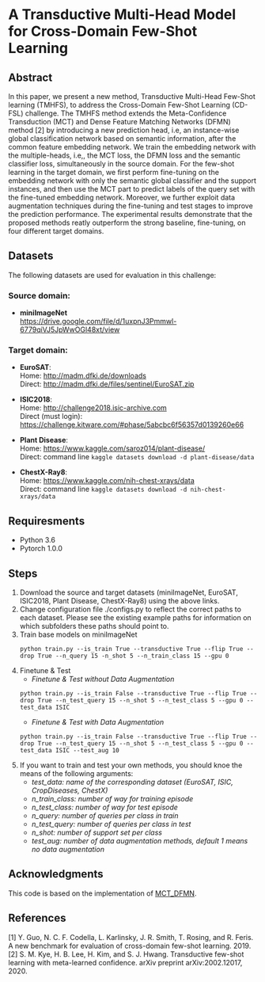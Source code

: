 # A Transductive Multi-Head Model for Cross-Domain Few-Shot Learning

## Abstract
In this paper, we present a new method, Transductive Multi-Head Few-Shot learning (TMHFS), to address the Cross-Domain Few-Shot Learning (CD-FSL) challenge. The TMHFS method extends the Meta-Confidence Transduction (MCT) and Dense Feature Matching Networks (DFMN) method [2] by introducing a new prediction head, i.e, an instance-wise global classification network based on semantic information, after the common feature embedding network. We train the embedding network with the multiple-heads, i.e,, the MCT loss, the DFMN loss and the semantic classifier loss, simultaneously in the source domain. For the few-shot learning in the target domain, we first perform fine-tuning on the embedding network with only the semantic global classifier and the support instances, and then use the MCT part to predict labels of the query set with the fine-tuned embedding network. Moreover, we further exploit data augmentation techniques during the fine-tuning and test stages to improve the prediction performance. The experimental results demonstrate that the proposed methods reatly outperform the strong baseline, fine-tuning, on four different target domains.

## Datasets  
The following datasets are used for evaluation in this challenge:

### Source domain:  
- **miniImageNet**  
   https://drive.google.com/file/d/1uxpnJ3Pmmwl-6779qiVJ5JpWwOGl48xt/view

### Target domain:  
   - **EuroSAT**:  
   Home: http://madm.dfki.de/downloads  
   Direct: http://madm.dfki.de/files/sentinel/EuroSAT.zip

   - **ISIC2018**:  
   Home: http://challenge2018.isic-archive.com  
   Direct (must login): https://challenge.kitware.com/#phase/5abcbc6f56357d0139260e66

   - **Plant Disease**:  
   Home: https://www.kaggle.com/saroz014/plant-disease/  
   Direct: command line `kaggle datasets download -d plant-disease/data`

   - **ChestX-Ray8**:  
   Home: https://www.kaggle.com/nih-chest-xrays/data  
   Direct: command line `kaggle datasets download -d nih-chest-xrays/data`

## Requiresments
   - Python 3.6
   - Pytorch 1.0.0
   
## Steps
1. Download the source and target datasets  (miniImageNet, EuroSAT, ISIC2018, Plant Disease, ChestX-Ray8) using the above links.
2. Change configuration file ./configs.py to reflect the correct paths to each dataset. Please see the existing example paths for information on which subfolders these paths should point to.
3. Train base models on miniImageNet
   ```shell
   python train.py --is_train True --transductive True --flip True --drop True --n_query 15 -n_shot 5 --n_train_class 15 --gpu 0 
   ```
4. Finetune & Test  
   - *Finetune & Test without Data Augmentation*
   ```shell
   python train.py --is_train False --transductive True --flip True --drop True --n_test_query 15 --n_shot 5 --n_test_class 5 --gpu 0 --test_data ISIC
   ```
   - *Finetune & Test with Data Augmentation*  
   ```shell
   python train.py --is_train False --transductive True --flip True --drop True --n_test_query 15 --n_shot 5 --n_test_class 5 --gpu 0 --test_data ISIC --test_aug 10
   ```
5. If you want to train and test your own methods, you should knoe the means of the following arguments:  
   - *test_data: name of the corresponding dataset (EuroSAT, ISIC, CropDiseases, ChestX)*  
   - *n_train_class: number of way for training episode*  
   - *n_test_class: number of way for test episode*  
   - *n_query: number of queries per class in train*  
   - *n_test_query: number of queries per class in test*  
   - *n_shot: number of support set per class*
   - *test_aug: number of data augmentation methods, default 1 means no data augmentation*
   
## Acknowledgments
This code is based on the implementation of [MCT_DFMN](https://github.com/seongmin-kye/MCT_DFMN "MCT_DFMN").

## References
[1] Y. Guo, N. C. F. Codella, L. Karlinsky, J. R. Smith, T. Rosing, and R. Feris. A new benchmark for evaluation of cross-domain few-shot learning. 2019.  
[2] S. M. Kye, H. B. Lee, H. Kim, and S. J. Hwang. Transductive few-shot learning with meta-learned confidence. arXiv preprint arXiv:2002.12017, 2020.
